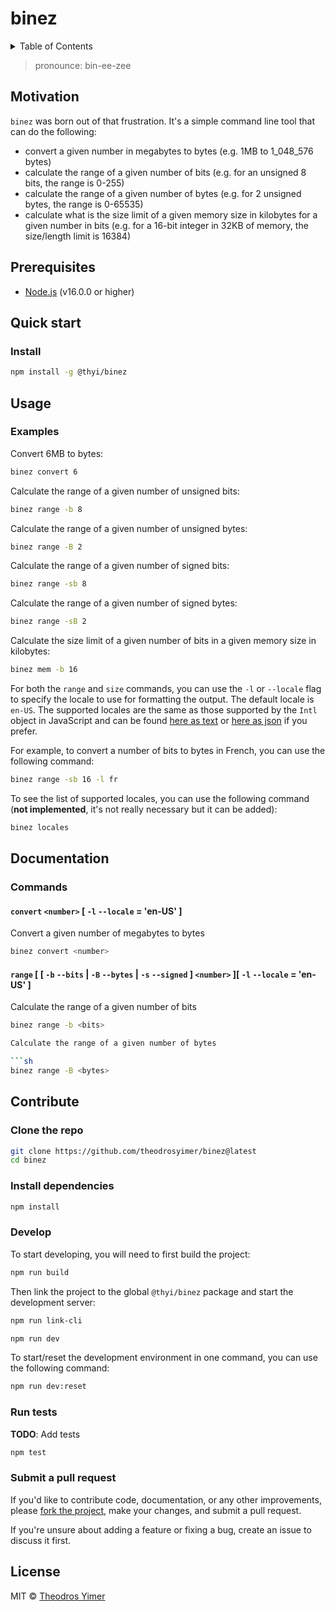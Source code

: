 # binez

<details close><summary>Table of Contents</summary>

- [Motivation](#motivation)
- [Prerequisites](#prerequisites)
- [Quick start](#quick-start)
  - [Install](#install)
- [Usage](#usage)
  - [Examples](#examples)
- [Documentation](#documentation)
  - [Commands](#commands)
    - [`convert` `<number>` \[ `-l` `--locale` = 'en-US' \]](#convert-number---l---locale--en-us-)
    - [`range` \[ \[ `-b` `--bits` | `-B` `--bytes` | `-s` `--signed` \] `<number>` \]\[ `-l` `--locale` = 'en-US' \]](#range----b---bits---b---bytes---s---signed--number---l---locale--en-us-)
- [Contribute](#contribute)
  - [Clone the repo](#clone-the-repo)
  - [Install dependencies](#install-dependencies)
  - [Develop](#develop)
  - [Run tests](#run-tests)
  - [Submit a pull request](#submit-a-pull-request)
- [License](#license)

</details>

> pronounce: bin-ee-zee

## Motivation

 `binez` was born out of that frustration. It's a simple command line tool that can do the following:

- convert a given number in megabytes to bytes (e.g. 1MB to 1_048_576 bytes)
- calculate the range of a given number of bits (e.g. for an unsigned 8 bits, the range is 0-255)
- calculate the range of a given number of bytes (e.g. for 2 unsigned bytes, the range is 0-65535)
- calculate what is the size limit of a given memory size in kilobytes for a given number in bits (e.g. for a 16-bit integer in 32KB of memory, the size/length limit is 16384)

## Prerequisites

- [Node.js](https://nodejs.org/en/download/) (v16.0.0 or higher)

## Quick start

### Install

```sh
npm install -g @thyi/binez
```

## Usage

### Examples

Convert 6MB to bytes:

```sh
binez convert 6
```

Calculate the range of a given number of unsigned bits:

```sh
binez range -b 8
```

Calculate the range of a given number of unsigned bytes:

```sh
binez range -B 2
```

Calculate the range of a given number of signed bits:

```sh
binez range -sb 8
```

Calculate the range of a given number of signed bytes:

```sh
binez range -sB 2
```

Calculate the size limit of a given number of bits in a given memory size in kilobytes:

```sh
binez mem -b 16
```

For both the `range` and `size` commands, you can use the `-l` or `--locale` flag to specify the locale to use for formatting the output. The default locale is `en-US`. The supported locales are the same as those supported by the `Intl` object in JavaScript and can be found [here as text](https://www.iana.org/assignments/language-subtag-registry/language-subtag-registry) or [here as json](https://github.com/mattcg/language-subtag-registry/blob/master/data/json/registry.json) if you prefer.

For example, to convert a number of bits to bytes in French, you can use the following command:

```sh
binez range -sb 16 -l fr
```

To see the list of supported locales, you can use the following command (**not implemented**, it's not really necessary but it can be added):

```sh
binez locales
```

## Documentation

### Commands

#### `convert` `<number>` [ `-l` `--locale` = 'en-US' ]

Convert a given number of megabytes to bytes

```sh
binez convert <number>
```

#### `range` [ [ `-b` `--bits` | `-B` `--bytes` | `-s` `--signed` ] `<number>` ][ `-l` `--locale` = 'en-US' ]

Calculate the range of a given number of bits

```sh
binez range -b <bits>

Calculate the range of a given number of bytes

```sh
binez range -B <bytes>
```

<!-- #### `mem`

Calculate the size limit of a given number of bits in a given memory size in kilobytes

```sh
binez mem -b <bits> -s <signed>
``` -->

## Contribute

### Clone the repo

```sh
git clone https://github.com/theodrosyimer/binez@latest
cd binez
```

### Install dependencies

```sh
npm install
```

### Develop

To start developing, you will need to first build the project:

```sh
npm run build
```

Then link the project to the global `@thyi/binez` package and start the development server:

```sh
npm run link-cli
```

```sh
npm run dev
```

To start/reset the development environment in one command, you can use the following command:

  ```sh
  npm run dev:reset
  ```

### Run tests

**TODO**: Add tests

```sh
npm test
```

### Submit a pull request

If you'd like to contribute code, documentation, or any other improvements, please [fork the project](https://gihub.com/theodrosyimer/binez/fork), make your changes, and submit a pull request.

If you're unsure about adding a feature or fixing a bug, create an issue to discuss it first.

<!-- ## Related -->

## License

MIT © [Theodros Yimer](https://github.com/theodrosyimer)
